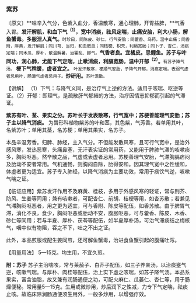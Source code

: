 ### 紫苏

〔原文〕**味辛入气分，色紫入血分，香温散寒，通心理肺，开胃益脾，**气香入胃。**发汗解肌，和血下气<sup>（1）</sup>，宽中消痰，祛风定喘，止痛安胎，利大小肠，解鱼蟹毒。多服泄人真气。**<small>时珍曰，同陈皮、砂仁，行气安胎；同藿香、乌药，温中止痛；同香附，麻黄，发汗解肌；同川芎、当归，和血散血；同桔梗、枳壳，利膈宽肠；同卜子、杏仁，消痰定端；同木瓜、厚朴，散温解暑，治霍乱、脚气。</small>**气香者良。宜橘皮。忌鲤鱼。苏子与叶同功，润心肺，尤能下气定喘，止嗽消痰，利膈宽肠，温中开郁<sup>（2）</sup>。**<small>有苏子降气汤。</small> **梗下气稍缓，虚者宜之。** <small>叶发汗散寒，梗顺气安胎，子降气开郁，消痰定喘。表弱气虚者忌用叶，肠滑气虚者忌用子。</small>**炒研用。**<small>苏叶温散。</small>

【讲解】 （1）下气：与降气义同，是治疗气上逆的方法。适用于咳喘、呕逆等证。（2）开郁：即理气，是疏散肝气郁結的方法，治疗因情志抑郁而引起的气滞证。

 **紫苏有叶、茎、果实之分。苏叶长于发表散寒，行气宽中；苏梗善能理气安胎；苏子主以降气消痰。** 为唇形科植物紫苏的叶和茎，其色紫，气芳香。若单用其叶，名紫苏叶；单用其茎，名苏梗；单用其果实，名苏子。

本品辛温芳香。归脾、肺经，主入气分。不但能发散风寒，且可行气宽中，是治外感风寒，发热恶寒，头痛鼻塞，无汗表实证的常用药，又能用于脾肺气滞的咳嗽痰多，胸闷呕恶。然辛散之品，气虚或表虚者忌用。苏梗善理气安胎，气滞胸膈痞闷及胎动不安者常用。气机通畅，则胸闷自除，胎得安和。因其理气宽中之性缓和，体虚者更为适宜。苏子专入肺经，以降气消痰为主要功效，常用于痰饮气逆，咳嗽气喘之证。

【临证应用】紫苏发汗作用不及麻黄、桂枝，多用于外感风寒的轻证，常与荆芥、防风、生姜等同用；兼有咳嗽者，可配杏仁、前胡、桔梗等用，如杏苏散；若兼见气滞胸闷呕恶者，用之更为适宜，可与香附、陈皮等配伍，如香苏散。由于脾胃气滞，消化不良，食少，胸闷呕恶或胎动不安，腹胀呕恶，可与藿香、陈皮、木香、砂仁等同用；若与半夏、厚朴、茯苓等配伍，如半夏厚朴汤，可治气滞痰结之梅核气，咽中似有物阻，吞之不下，吐之不出之证。

此外，本品煎服或配生姜同煎，还可解鱼蟹毒，治进食鱼蟹引起的腹痛吐泻。

【用量用法】 5—15克。均生用，不宜久煎。

**附：苏子** 苏子主治喘咳，常与莱菔子、白芥子配伍，如三子养亲汤，以治痰壅气逆，咳嗽气喘。与厚朴、肉桂等配伍，治上实下虚之咳喘，如苏子降气汤。本品系果实，富含油脂，故又兼有润肠通便之功，可配火麻仁、瓜蒌仁、杏仁等，用于肠燥便秘。常用量5—15克。生用或微炒用，炒后润下之性减，力专下气定喘，祛痰止咳。故临床除润肠通便须生用外，一般多炒用，以增强疗效。
